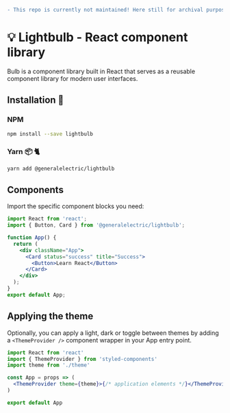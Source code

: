```diff
- This repo is currently not maintained! Here still for archival purposes!
```

# :bulb: Lightbulb - React component library

Bulb is a component library built in React that serves as a reusable component library for modern user interfaces.

## Installation :construction:

### NPM

```sh
npm install --save lightbulb
```

### Yarn 📦 :cat2:

```sh
yarn add @generalelectric/lightbulb
```

## Components

Import the specific component blocks you need:

```jsx
import React from 'react';
import { Button, Card } from '@generalelectric/lightbulb';

function App() {
  return (
    <div className="App">
      <Card status="success" title="Success">
        <Button>Learn React</Button>
      </Card>
    </div>
  );
}
export default App;
```

## Applying the theme

Optionally, you can apply a light, dark or toggle between themes by adding a `<ThemeProvider />` component wrapper in your App entry point.

```jsx
import React from 'react'
import { ThemeProvider } from 'styled-components'
import theme from './theme'

const App = props => (
  <ThemeProvider theme={theme}>{/* application elements */}</ThemeProvider>
)

export default App
```
